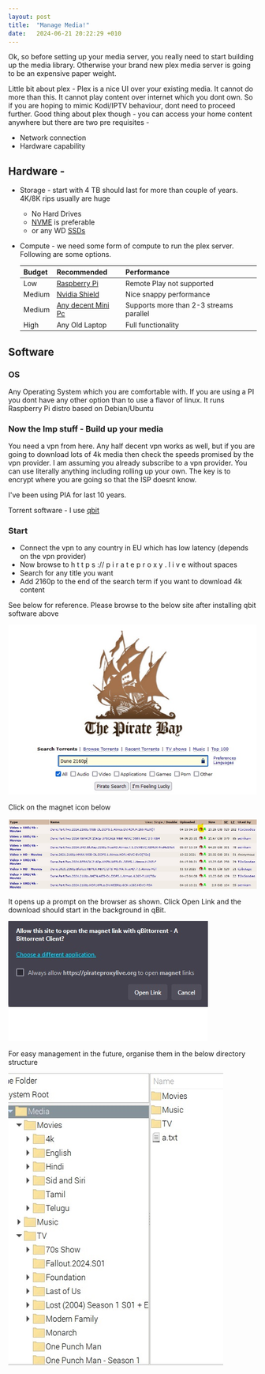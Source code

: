 ```yaml
---
layout: post
title:  "Manage Media!"
date:   2024-06-21 20:22:29 +010
---
```


Ok, so before setting up your media server, you really need to start building up the media library. Otherwise your brand new plex media server is going to be an expensive paper weight. 

Little bit about plex - 
Plex is a nice UI over your existing media. It cannot do more than this. It cannot play content over internet which you dont own. So if you are hoping to mimic Kodi/IPTV behaviour, dont need to proceed further. 
Good thing about plex though - you can access your home content anywhere but there are two pre requisites - 
* Network connection
* Hardware capability

## Hardware - 
* Storage - start with 4 TB should last for more than couple of years. 4K/8K rips usually are huge
    - No Hard Drives
    - [NVME][amazon-nvme] is preferable 
    - or any WD [SSDs][amazon-ssd]
* Compute - we need some form of compute to run the plex server. Following are some options. 

    | Budget    | Recommended |            Performance |
    | ----------| ------------| -----------------------|
    | Low    | [Raspberry Pi][pi]| Remote Play not supported
    | Medium | [Nvidia Shield][shield]| Nice snappy performance
    | Medium | [Any decent Mini Pc][mini] | Supports more than 2-3 streams parallel
    | High   | Any Old Laptop | Full functionality

 ## Software
 ### OS
 Any Operating System which you are comfortable with. If you are using a PI you dont have any other option than to use a flavor of linux. It runs Raspberry Pi distro based on Debian/Ubuntu

 ### Now the Imp stuff - Build up your media
 You need a vpn from here. Any half decent vpn works as well, but if you are going to download lots of 4k media then check the speeds promised by the vpn provider. I am assuming you already subscribe to a vpn provider.  You can use literally anything including rolling up your own. The key is to encrypt where you are going so that the ISP doesnt know. 

 I've been using PIA for last 10 years.

 Torrent software - I use [qbit][qbit]

 ### Start
 * Connect the vpn to any country in EU which has low latency (depends on the vpn provider)
 * Now browse to h t t p s :// p i r a t e p r o x y . l i v e without spaces 
 * Search for any title you want
 * Add 2160p to the end of the search term if you want to download 4k content

See below for reference. Please browse to the below site after installing qbit software above

![1](/firstone/assets/images/1.jpg)

Click on the magnet icon below

![2](/firstone/assets/images/3.jpg)

It opens up a prompt on the browser as shown. Click Open Link and the download should start in the background in qBit. 

![4](/firstone/assets/images/4.jpg)

For easy management in the future, organise them in the below directory structure

![5](/firstone/assets/images/5.jpg)



[amazon-nvme]: https://www.amazon.co.uk/Crucial-Plus-PCIe-Gen4-Internal/dp/B0CCNCW5QX
[amazon-ssd]:  https://www.amazon.co.uk/Passport-Portable-Technology-Speeds-PlayStation/dp/B08RX3TWJZ
[jekyll-talk]: https://talk.jekyllrb.com/
[pi]: https://thepihut.com/products/raspberry-pi-5?src=raspberrypi&variant=42531604955331
[shield]:https://www.amazon.co.uk/Streaming-Vision-Atmos-AI-Enhanced-Upscaling-Assistant/dp/B07Z6RD4M9
[mini]:https://www.amazon.co.uk/Beelink-Lake-N100-Processor-Computer-MINI-S12/dp/B0BZGPTLPG
[qbit]:https://www.qbittorrent.org/download